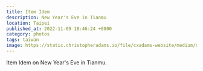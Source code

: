 ```yaml
---
title: Item Idem
description: New Year's Eve in Tianmu
location: Taipei
published_at: 2022-11-09 18:46:24 +0800
category: photos
tags: taiwan
image: https://static.christopheradams.io/file/cxadams-website/medium/nextcloud/Photos/Albums/2022/20220101-0005_Taipei_NYE/20220101-0005_Taipei_NYE_L1008032-0.jpg
---
```


Item Idem on New Year's Eve in Tianmu.
